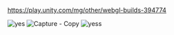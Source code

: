 https://play.unity.com/mg/other/webgl-builds-394774

 
![yes](https://github.com/DeimisDauginis/projekt/assets/146199999/96313142-e3d4-490a-a1b8-9bf295076195)
![Capture - Copy](https://github.com/DeimisDauginis/projekt/assets/146199999/51494b14-a724-443d-b966-c324a0bb6a9f)
![yess](https://github.com/DeimisDauginis/projekt/assets/146199999/9ed01da9-9aeb-4389-b1b7-ebe653e1d18b)
